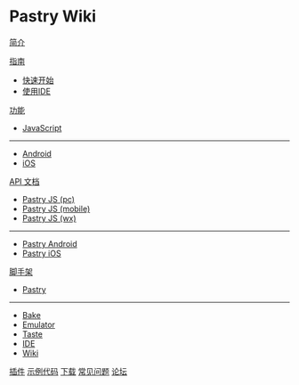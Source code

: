 # Pastry Wiki

[简介](index.md)

[指南]()

  * [快速开始](quickstart.md)
  * [使用IDE](ide.md)

[功能]()

  * [JavaScript](tutorials/pastry-js.md)
  - - - -
  * [Android](tutorials/pastry-android.md)
  * [iOS](tutorials/pastry-ios.md)

[API 文档]()

  * [Pastry JS (pc)](apiDoc/1.0.0/pc/index.html)
  * [Pastry JS (mobile)](apiDoc/1.0.0/mobile/index.html)
  * [Pastry JS (wx)](apiDoc/1.0.0/wx/index.html)
  - - - -
  * [Pastry Android](apiDoc/1.0.0/android/index.html)
  * [Pastry iOS](apiDoc/1.0.0/ios/index.html)
      
[脚手架]()

  * [Pastry](cli/cli.md)
  - - - -
  * [Bake](cli/bake.md)
  * [Emulator](cli/emulator.md)
  * [Taste](cli/taste.md)
  * [IDE](cli/ide.md)
  * [Wiki](cli/wiki.md)
  
[插件](plugins.md)
[示例代码](examples.md)
[下载](download.md)
[常见问题](faq.md)
[论坛](forum.md)


<!-- counter pixel for counting visitors -->
<!-- <img src="http://stats.markdown.io/mdwiki_info.gif" style="display:none;"/> -->

<script type="text/javascript">

  var _gaq = _gaq || [];
  _gaq.push(['_setAccount', 'UA-44627253-1']);
  _gaq.push(['_trackPageview']);

  (function() {
    var ga = document.createElement('script'); ga.type = 'text/javascript'; ga.async = true;
    ga.src = ('https:' == document.location.protocol ? 'https://ssl' : 'http://www') + '.google-analytics.com/ga.js';
    var s = document.getElementsByTagName('script')[0]; s.parentNode.insertBefore(ga, s);
  })();

</script>
